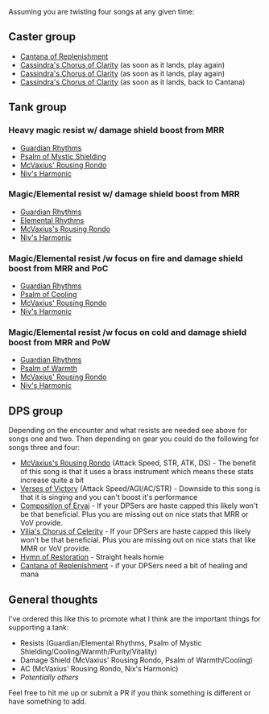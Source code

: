 Assuming you are twisting four songs at any given time:

## Caster group 
- [Cantana of Replenishment](https://wiki.project1999.com/Cantata_of_Replenishment)
- [Cassindra's Chorus of Clarity](https://wiki.project1999.com/Cassindra's_Chorus_of_Clarity) (as soon as it lands, play again)
- [Cassindra's Chorus of Clarity](https://wiki.project1999.com/Cassindra's_Chorus_of_Clarity) (as soon as it lands, play again)
- [Cassindra's Chorus of Clarity](https://wiki.project1999.com/Cassindra's_Chorus_of_Clarity) (as soon as it lands, back to Cantana)

## Tank group 

### Heavy magic resist w/ damage shield boost from MRR
- [Guardian Rhythms](https://wiki.project1999.com/Guardian_Rhythms)
- [Psalm of Mystic Shielding](https://wiki.project1999.com/Psalm_of_Mystic_Shielding)
- [McVaxius' Rousing Rondo](https://wiki.project1999.com/McVaxius'_Rousing_Rondo)
- [Niv's Harmonic](https://wiki.project1999.com/Niv's_Harmonic)

### Magic/Elemental resist w/ damage shield boost from MRR
- [Guardian Rhythms](https://wiki.project1999.com/Guardian_Rhythms)
- [Elemental Rhythms](https://wiki.project1999.com/Elemental_Rhythms)
- [McVaxius's Rousing Rondo](https://wiki.project1999.com/McVaxius'_Rousing_Rondo)
- [Niv's Harmonic](https://wiki.project1999.com/Niv's_Harmonic)

### Magic/Elemental resist /w focus on fire and damage shield boost from MRR and PoC
- [Guardian Rhythms](https://wiki.project1999.com/Guardian_Rhythms)
- [Psalm of Cooling](https://wiki.project1999.com/Psalm_of_Cooling)
- [McVaxius' Rousing Rondo](https://wiki.project1999.com/McVaxius'_Rousing_Rondo)
- [Niv's Harmonic](https://wiki.project1999.com/Niv's_Harmonic)

### Magic/Elemental resist /w focus on cold and damage shield boost from MRR and PoW
- [Guardian Rhythms](https://wiki.project1999.com/Guardian_Rhythms)
- [Psalm of Warmth](https://wiki.project1999.com/Psalm_of_Warmth)
- [McVaxius' Rousing Rondo](https://wiki.project1999.com/McVaxius'_Rousing_Rondo)
- [Niv's Harmonic](https://wiki.project1999.com/Niv's_Harmonic)

## DPS group

Depending on the encounter and what resists are needed see above for songs one and two. Then depending on gear you could do the following for songs three and four:

- [McVaxius's Rousing Rondo](https://wiki.project1999.com/McVaxius'_Rousing_Rondo) (Attack Speed, STR, ATK, DS) - The benefit of this song is that it uses a brass instrument which means these stats increase quite a bit
- [Verses of Victory](https://wiki.project1999.com/Verses_of_Victory) (Attack Speed/AGI/AC/STR) - Downside to this song is that it is singing and you can't boost it's performance
- [Composition of Ervaj](https://wiki.project1999.com/Composition_of_Ervaj) - If your DPSers are haste capped this likely won't be that beneficial. Plus you are missing out on nice stats that MRR or VoV provide.
- [Vilia's Chorus of Celerity](https://wiki.project1999.com/Vilia%27s_Chorus_of_Celerity) - If your DPSers are haste capped this likely won't be that beneficial. Plus you are missing out on nice stats that like MMR or VoV provide.
- [Hymn of Restoration](https://wiki.project1999.com/Hymn_of_Restoration) - Straight heals homie
- [Cantana of Replenishment](https://wiki.project1999.com/Cantata_of_Replenishment)  - if your DPSers need a bit of healing and mana

## General thoughts

I've ordered this like this to promote what I think are the important things for supporting a tank:

- Resists (Guardian/Elemental Rhythms, Psalm of Mystic Shielding/Cooling/Warmth/Purity/Vitality)
- Damage Shield (McVaxius' Rousing Rondo, Psalm of Warmth/Cooling)
- AC (McVaxius' Rousing Rondo, Nix's Harmonic)
- *Potentially others*

Feel free to hit me up or submit a PR if you think something is different or have something to add.
